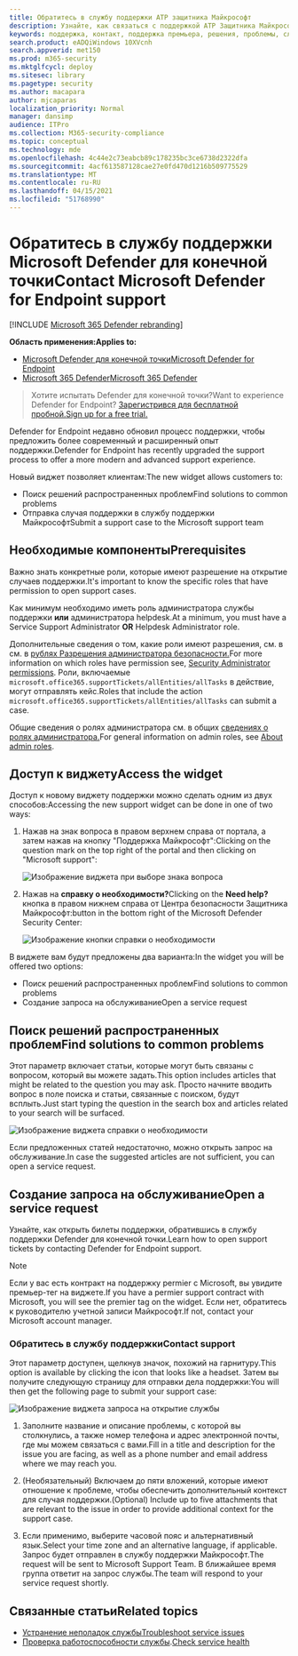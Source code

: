 ```yaml
---
title: Обратитесь в службу поддержки ATP защитника Майкрософт
description: Узнайте, как связаться с поддержкой ATP Защитника Майкрософт
keywords: поддержка, контакт, поддержка премьера, решения, проблемы, случай
search.product: eADQiWindows 10XVcnh
search.appverid: met150
ms.prod: m365-security
ms.mktglfcycl: deploy
ms.sitesec: library
ms.pagetype: security
ms.author: macapara
author: mjcaparas
localization_priority: Normal
manager: dansimp
audience: ITPro
ms.collection: M365-security-compliance
ms.topic: conceptual
ms.technology: mde
ms.openlocfilehash: 4c44e2c73eabcb89c178235bc3ce6738d2322dfa
ms.sourcegitcommit: 4acf613587128cae27e0fd470d1216b509775529
ms.translationtype: MT
ms.contentlocale: ru-RU
ms.lasthandoff: 04/15/2021
ms.locfileid: "51768990"
---
```

# <a name="contact-microsoft-defender-for-endpoint-support"></a><span data-ttu-id="5472d-104">Обратитесь в службу поддержки Microsoft Defender для конечной точки</span><span class="sxs-lookup"><span data-stu-id="5472d-104">Contact Microsoft Defender for Endpoint support</span></span>

[!INCLUDE [Microsoft 365 Defender rebranding](../../includes/microsoft-defender.md)]


<span data-ttu-id="5472d-105">**Область применения:**</span><span class="sxs-lookup"><span data-stu-id="5472d-105">**Applies to:**</span></span>
- [<span data-ttu-id="5472d-106">Microsoft Defender для конечной точки</span><span class="sxs-lookup"><span data-stu-id="5472d-106">Microsoft Defender for Endpoint</span></span>](https://go.microsoft.com/fwlink/p/?linkid=2154037)
- [<span data-ttu-id="5472d-107">Microsoft 365 Defender</span><span class="sxs-lookup"><span data-stu-id="5472d-107">Microsoft 365 Defender</span></span>](https://go.microsoft.com/fwlink/?linkid=2118804)

><span data-ttu-id="5472d-108">Хотите испытать Defender для конечной точки?</span><span class="sxs-lookup"><span data-stu-id="5472d-108">Want to experience Defender for Endpoint?</span></span> [<span data-ttu-id="5472d-109">Зарегистрився для бесплатной пробной.</span><span class="sxs-lookup"><span data-stu-id="5472d-109">Sign up for a free trial.</span></span>](https://www.microsoft.com/microsoft-365/windows/microsoft-defender-atp?ocid=docs-wdatp-assignaccess-abovefoldlink)

<span data-ttu-id="5472d-110">Defender for Endpoint недавно обновил процесс поддержки, чтобы предложить более современный и расширенный опыт поддержки.</span><span class="sxs-lookup"><span data-stu-id="5472d-110">Defender for Endpoint has recently upgraded the support process to offer a more modern and advanced support experience.</span></span> 

<span data-ttu-id="5472d-111">Новый виджет позволяет клиентам:</span><span class="sxs-lookup"><span data-stu-id="5472d-111">The new widget allows customers to:</span></span>
- <span data-ttu-id="5472d-112">Поиск решений распространенных проблем</span><span class="sxs-lookup"><span data-stu-id="5472d-112">Find solutions to common problems</span></span>
- <span data-ttu-id="5472d-113">Отправка случая поддержки в службу поддержки Майкрософт</span><span class="sxs-lookup"><span data-stu-id="5472d-113">Submit a support case to the Microsoft support team</span></span>

## <a name="prerequisites"></a><span data-ttu-id="5472d-114">Необходимые компоненты</span><span class="sxs-lookup"><span data-stu-id="5472d-114">Prerequisites</span></span>
<span data-ttu-id="5472d-115">Важно знать конкретные роли, которые имеют разрешение на открытие случаев поддержки.</span><span class="sxs-lookup"><span data-stu-id="5472d-115">It's important to know the specific roles that have permission to open support cases.</span></span>

<span data-ttu-id="5472d-116">Как минимум необходимо иметь роль администратора службы поддержки **или** администратора helpdesk.</span><span class="sxs-lookup"><span data-stu-id="5472d-116">At a minimum, you must have a Service Support Administrator **OR** Helpdesk Administrator role.</span></span>


<span data-ttu-id="5472d-117">Дополнительные сведения о том, какие роли имеют разрешения, см. в см. в [рублях Разрешения администратора безопасности.](https://docs.microsoft.com/azure/active-directory/users-groups-roles/directory-assign-admin-roles#security-administrator-permissions)</span><span class="sxs-lookup"><span data-stu-id="5472d-117">For more information on which roles have permission see, [Security Administrator permissions](https://docs.microsoft.com/azure/active-directory/users-groups-roles/directory-assign-admin-roles#security-administrator-permissions).</span></span> <span data-ttu-id="5472d-118">Роли, включаемые `microsoft.office365.supportTickets/allEntities/allTasks` в действие, могут отправлять кейс.</span><span class="sxs-lookup"><span data-stu-id="5472d-118">Roles that include the action `microsoft.office365.supportTickets/allEntities/allTasks` can submit a case.</span></span>

<span data-ttu-id="5472d-119">Общие сведения о ролях администратора см. в общих [сведениях о ролях администратора.](https://docs.microsoft.com/microsoft-365/admin/add-users/about-admin-roles?view=o365-worldwide&preserve-view=true)</span><span class="sxs-lookup"><span data-stu-id="5472d-119">For general information on admin roles, see [About admin roles](https://docs.microsoft.com/microsoft-365/admin/add-users/about-admin-roles?view=o365-worldwide&preserve-view=true).</span></span>


## <a name="access-the-widget"></a><span data-ttu-id="5472d-120">Доступ к виджету</span><span class="sxs-lookup"><span data-stu-id="5472d-120">Access the widget</span></span>
<span data-ttu-id="5472d-121">Доступ к новому виджету поддержки можно сделать одним из двух способов:</span><span class="sxs-lookup"><span data-stu-id="5472d-121">Accessing the new support widget can be done in one of two ways:</span></span>

1.  <span data-ttu-id="5472d-122">Нажав на знак вопроса в правом верхнем справа от портала, а затем нажав на кнопку "Поддержка Майкрософт":</span><span class="sxs-lookup"><span data-stu-id="5472d-122">Clicking on the question mark on the top right of the portal and then clicking on "Microsoft support":</span></span>

    ![Изображение виджета при выборе знака вопроса](images/support-widget.png)

2. <span data-ttu-id="5472d-124">Нажав на **справку о необходимости?**</span><span class="sxs-lookup"><span data-stu-id="5472d-124">Clicking on the **Need help?**</span></span>  <span data-ttu-id="5472d-125">кнопка в правом нижнем справа от Центра безопасности Защитника Майкрософт:</span><span class="sxs-lookup"><span data-stu-id="5472d-125">button in the bottom right of the Microsoft Defender Security Center:</span></span>


    ![Изображение кнопки справки о необходимости](images/need-help.png)

<span data-ttu-id="5472d-127">В виджете вам будут предложены два варианта:</span><span class="sxs-lookup"><span data-stu-id="5472d-127">In the widget you will be offered two options:</span></span>

- <span data-ttu-id="5472d-128">Поиск решений распространенных проблем</span><span class="sxs-lookup"><span data-stu-id="5472d-128">Find solutions to common problems</span></span>    
- <span data-ttu-id="5472d-129">Создание запроса на обслуживание</span><span class="sxs-lookup"><span data-stu-id="5472d-129">Open a service request</span></span>  

## <a name="find-solutions-to-common-problems"></a><span data-ttu-id="5472d-130">Поиск решений распространенных проблем</span><span class="sxs-lookup"><span data-stu-id="5472d-130">Find solutions to common problems</span></span>
<span data-ttu-id="5472d-131">Этот параметр включает статьи, которые могут быть связаны с вопросом, который вы можете задать.</span><span class="sxs-lookup"><span data-stu-id="5472d-131">This option includes articles that might be related to the question you may ask.</span></span> <span data-ttu-id="5472d-132">Просто начните вводить вопрос в поле поиска и статьи, связанные с поиском, будут всплыть.</span><span class="sxs-lookup"><span data-stu-id="5472d-132">Just start typing the question in the search box and articles related to your search will be surfaced.</span></span>

![Изображение виджета справки о необходимости](images/Support3.png)

<span data-ttu-id="5472d-134">Если предложенных статей недостаточно, можно открыть запрос на обслуживание.</span><span class="sxs-lookup"><span data-stu-id="5472d-134">In case the suggested articles are not sufficient, you can open a service request.</span></span>

## <a name="open-a-service-request"></a><span data-ttu-id="5472d-135">Создание запроса на обслуживание</span><span class="sxs-lookup"><span data-stu-id="5472d-135">Open a service request</span></span>

<span data-ttu-id="5472d-136">Узнайте, как открыть билеты поддержки, обратившись в службу поддержки Defender для конечной точки.</span><span class="sxs-lookup"><span data-stu-id="5472d-136">Learn how to open support tickets by contacting Defender for Endpoint support.</span></span> 

> [!Note]
> <span data-ttu-id="5472d-137">Если у вас есть контракт на поддержку permier с Microsoft, вы увидите премьер-тег на виджете.</span><span class="sxs-lookup"><span data-stu-id="5472d-137">If you have a permier support contract with Microsoft, you will see the premier tag on the widget.</span></span> <span data-ttu-id="5472d-138">Если нет, обратитесь к руководителю учетной записи Майкрософт.</span><span class="sxs-lookup"><span data-stu-id="5472d-138">If not, contact your Microsoft account manager.</span></span>

### <a name="contact-support"></a><span data-ttu-id="5472d-139">Обратитесь в службу поддержки</span><span class="sxs-lookup"><span data-stu-id="5472d-139">Contact support</span></span>
<span data-ttu-id="5472d-140">Этот параметр доступен, щелкнув значок, похожий на гарнитуру.</span><span class="sxs-lookup"><span data-stu-id="5472d-140">This option is available by clicking the icon that looks like a headset.</span></span> <span data-ttu-id="5472d-141">Затем вы получите следующую страницу для отправки дела поддержки:</span><span class="sxs-lookup"><span data-stu-id="5472d-141">You will then get the following page to submit your support case:</span></span>

![Изображение виджета запроса на открытие службы](images/Support4.png)

1. <span data-ttu-id="5472d-143">Заполните название и описание проблемы, с которой вы столкнулись, а также номер телефона и адрес электронной почты, где мы можем связаться с вами.</span><span class="sxs-lookup"><span data-stu-id="5472d-143">Fill in a title and description for the issue you are facing, as well as a phone number and email address where we may reach you.</span></span> 

2. <span data-ttu-id="5472d-144">(Необязательный) Включаем до пяти вложений, которые имеют отношение к проблеме, чтобы обеспечить дополнительный контекст для случая поддержки.</span><span class="sxs-lookup"><span data-stu-id="5472d-144">(Optional) Include up to five attachments that are relevant to the issue in order to provide additional context for the support case.</span></span> 

3. <span data-ttu-id="5472d-145">Если применимо, выберите часовой пояс и альтернативный язык.</span><span class="sxs-lookup"><span data-stu-id="5472d-145">Select your time zone and an alternative language, if applicable.</span></span> <span data-ttu-id="5472d-146">Запрос будет отправлен в службу поддержки Майкрософт.</span><span class="sxs-lookup"><span data-stu-id="5472d-146">The request will be sent to Microsoft Support Team.</span></span> <span data-ttu-id="5472d-147">В ближайшее время группа ответит на запрос службы.</span><span class="sxs-lookup"><span data-stu-id="5472d-147">The team will respond to your service request shortly.</span></span>


## <a name="related-topics"></a><span data-ttu-id="5472d-148">Связанные статьи</span><span class="sxs-lookup"><span data-stu-id="5472d-148">Related topics</span></span>
- [<span data-ttu-id="5472d-149">Устранение неполадок службы</span><span class="sxs-lookup"><span data-stu-id="5472d-149">Troubleshoot service issues</span></span>](troubleshoot-mdatp.md)
- <span data-ttu-id="5472d-150">[Проверка работоспособности службы](service-status.md).</span><span class="sxs-lookup"><span data-stu-id="5472d-150">[Check service health](service-status.md)</span></span>
